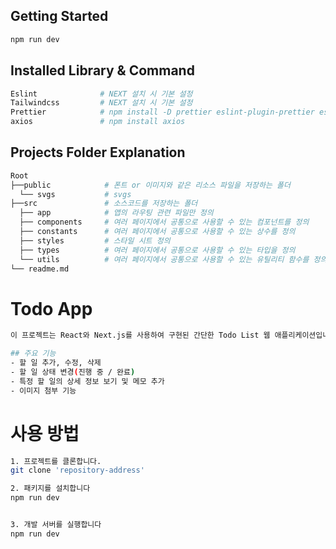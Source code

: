 ## Getting Started

```bash
npm run dev
```
## Installed Library & Command

```bash
Eslint              # NEXT 설치 시 기본 설정
Tailwindcss         # NEXT 설치 시 기본 설정
Prettier            # npm install -D prettier eslint-plugin-prettier eslint-config-prettier
axios               # npm install axios
```

## Projects Folder Explanation

```bash
Root
├──public            # 폰트 or 이미지와 같은 리소스 파일을 저장하는 폴더
  └── svgs           # svgs
├──src               # 소스코드를 저장하는 폴더
  ├── app            # 앱의 라우팅 관련 파일만 정의
  ├── components     # 여러 페이지에서 공통으로 사용할 수 있는 컴포넌트를 정의
  ├── constants      # 여러 페이지에서 공통으로 사용할 수 있는 상수를 정의
  ├── styles         # 스타일 시트 정의
  ├── types          # 여러 페이지에서 공통으로 사용할 수 있는 타입을 정의
  └── utils          # 여러 페이지에서 공통으로 사용할 수 있는 유틸리티 함수를 정의
└── readme.md
```

# Todo App
```bash
이 프로젝트는 React와 Next.js를 사용하여 구현된 간단한 Todo List 웹 애플리케이션입니다.

## 주요 기능
- 할 일 추가, 수정, 삭제
- 할 일 상태 변경(진행 중 / 완료)
- 특정 할 일의 상세 정보 보기 및 메모 추가
- 이미지 첨부 기능
```

# 사용 방법
```bash
1. 프로젝트를 클론합니다.
git clone 'repository-address'

2. 패키지를 설치합니다
npm run dev


3. 개발 서버를 실행합니다
npm run dev

```